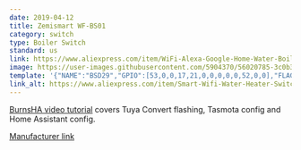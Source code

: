 ```yaml
---
date: 2019-04-12
title: Zemismart WF-BS01
category: switch
type: Boiler Switch
standard: us
link: https://www.aliexpress.com/item/WiFi-Alexa-Google-Home-Water-Boiler-Switch-Support-Smart-Life-Phone-APP-Control-Control-When-Outside/32971557463.html
image: https://user-images.githubusercontent.com/5904370/56020785-3c0b3600-5d08-11e9-82e2-9bf0ee24169e.png
template: '{"NAME":"BSD29","GPIO":[53,0,0,17,21,0,0,0,0,0,52,0,0],"FLAG":0,"BASE":52}' 
link_alt: https://www.aliexpress.com/item/Smart-Wifi-Water-Heater-Switch-Boiler-Switches-Alexa-Google-Home-Voice-US-standard-Touch-Panel-Timer/32951540790.html
---
```


[BurnsHA video tutorial](https://www.youtube.com/watch?v=6vVdPZ37PEc) covers Tuya Convert flashing, Tasmota config and Home Assistant config.

[Manufacturer link](http://www.zemismart.com/smart-wifi-water-heater-switch-boiler-switches-alexa-google-home-voice-us-standard-touch-panel-timer-outdoor-4g-app-control_p0150.html)
